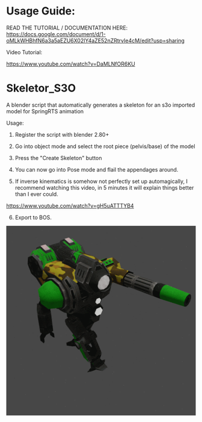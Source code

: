 # Usage Guide:
READ THE TUTORIAL / DOCUMENTATION HERE: https://docs.google.com/document/d/1-oMLkWHBhfN6a3a5aEZU6X02lY4aZE52nZRtrvIe4cM/edit?usp=sharing

Video Tutorial:

https://www.youtube.com/watch?v=DaMLNfOR6KU

# Skeletor_S3O
A blender script that automatically generates a skeleton for an s3o imported model for SpringRTS animation

Usage:

1. Register the script with blender 2.80+ 

2. Go into object mode and select the root piece (pelvis/base) of the model

3. Press the "Create Skeleton" button

4. You can now go into Pose mode and flail the appendages around. 

5. If inverse kinematics is somehow not perfectly set up automagically, I recommend watching this video, in 5 minutes it will explain things better than I ever could.

https://www.youtube.com/watch?v=gH5uATTTYB4

6. Export to BOS.


![example](cormort.gif)
